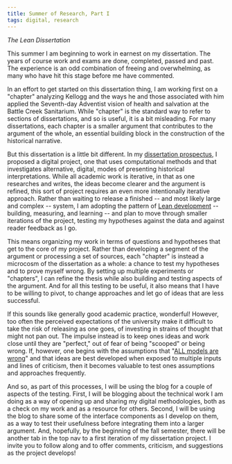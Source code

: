 ```yaml
---
title: Summer of Research, Part I
tags: digital, research
---
```

*The Lean Dissertation*

This summer I am beginning to work in earnest on my dissertation. The years of course work and exams are done, completed, passed and past. The experience is an odd combination of freeing and overwhelming, as many who have hit this stage before me have commented.

In an effort to get started on this dissertation thing, I am working first on a "chapter" analyzing Kellogg and the ways he and those associated with him applied the Seventh-day Adventist vision of health and salvation at the Battle Creek Sanitarium. While "chapter" is the standard way to refer to sections of dissertations, and so is useful, it is a bit misleading. For many dissertations, each chapter is a smaller argument that contributes to the argument of the whole, an essential building block in the construction of the historical narrative. 

But this dissertation is a little bit different. In my [dissertation prospectus](https://dl.dropboxusercontent.com/u/11042846/Wieringa_Prospectus.pdf), I proposed a digital project, one that uses computational methods and that investigates alternative, digital, modes of presenting historical interpretations. While all academic work is iterative, in that as one researches and writes, the ideas become clearer and the argument is refined, this sort of project requires an even more intentionally iterative approach. Rather than waiting to release a finished -- and most likely large and complex -- system, I am adopting the pattern of [Lean development](http://theleanstartup.com/principles) -- building, measuring, and learning -- and plan to move through smaller iterations of the project, testing my hypotheses against the data and against reader feedback as I go. 

This means organizing my work in terms of questions and hypotheses that get to the core of my project. Rather than developing a segment of the argument or processing a set of sources, each "chapter" is instead a microcosm of the dissertation as a whole: a chance to test my hypotheses and to prove myself wrong. By setting up multiple experiments or "chapters", I can refine the thesis while also building and testing aspects of the argument. And for all this testing to be useful, it also means that I have to be willing to pivot, to change approaches and let go of ideas that are less successful.

If this sounds like generally good academic practice, wonderful! However, too often the perceived expectations of the university make it difficult to take the risk of releasing as one goes, of investing in strains of thought that might not pan out. The impulse instead is to keep ones ideas and work close until they are "perfect," out of fear of being "scooped" or being wrong. If, however, one begins with the assumptions that "[ALL models are wrong](http://jerielizabeth.github.io/blog/2014/06/12/lessons-from-dhsi.html)" and that ideas are best developed when exposed to multiple inputs and lines of criticism, then it becomes valuable to test ones assumptions and approaches frequently. 

And so, as part of this processes, I will be using the blog for a couple of aspects of the testing. First, I will be blogging about the technical work I am doing as a way of opening up and sharing my digital methodologies, both as a check on my work and as a resource for others. Second, I will be using the blog to share some of the interface components as I develop on them, as a way to test their usefulness before integrating them into a larger argument. And, hopefully, by the beginning of the fall semester, there will be another tab in the top nav to a first iteration of my dissertation project. I invite you to follow along and to offer comments, criticism, and suggestions as the project develops!

